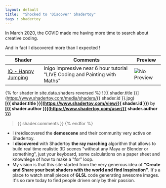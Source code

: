 ```yaml
---
layout: default
title:  "Shocked to 'Discover' Shadertoy"
tags : shadertoy
---
```


In March 2020, the COVID made me having more time to search about creative coding.

And in fact I discovered more than I expected !

| Shader | Comments | Preview |
| -------- | -------- | -------- |
| [IQ - Happy Jumping](https://www.shadertoy.com/view/3lsSzf) | Inigo impressive near 6 hour tutorial "LIVE Coding and Painting with Maths" | ![No Preview](https://www.shadertoy.com/media/shaders/3lsSzf.jpg) |

{% for shader in site.data.shaders reversed %}
  ![{{ shader.title }}](https://www.shadertoy.com/media/shaders/{{ shader.id }}.jpg)  
**[{{ shader.title }}](https://www.shadertoy.com/view/{{ shader.id }})** by **[{{ shader.author }}](https://www.shadertoy.com/user/{{ shader.author }})**

>{{ shader.comments }} 
{% endfor %}

* I (re)discovered the **demoscene** and their community very active on Shadertoy.
* I **discovered** with Shadertoy **the ray marching** algorithm that allows to build real time realistic 3D scenes "without any Maya or Blender or something", just your keyboard, some calculations on a paper sheet and knownlege of how to make a "for" loop. 
* My vision is that this site started from the very generous idea of **"Create and Share your best shaders with the world and find Inspiration"**. It's a place to watch small pieces of **GLSL** code generating awesome images. It's so rare today to find people driven only by their passion.

